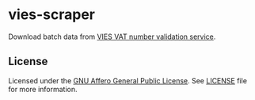 # vies-scraper

Download batch data from [VIES VAT number validation service](https://viesapi.eu/).

## License

Licensed under the
[GNU Affero General Public License](https://www.gnu.org/licenses/agpl.html).
See [LICENSE](LICENSE) file for more information.
